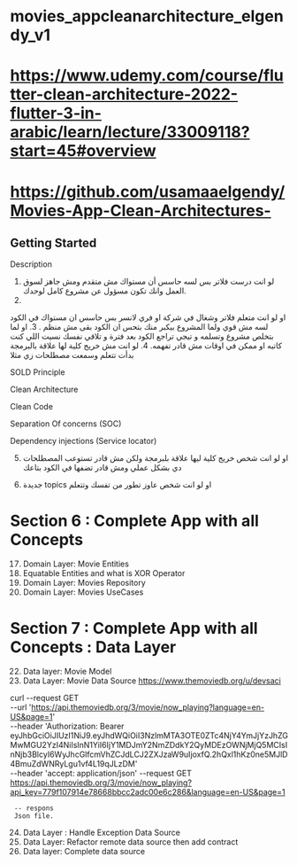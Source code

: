 # movies_appcleanarchitecture_elgendy_v1

# https://www.udemy.com/course/flutter-clean-architecture-2022-flutter-3-in-arabic/learn/lecture/33009118?start=45#overview

# https://github.com/usamaaelgendy/Movies-App-Clean-Architectures- 

## Getting Started
Description
1. لو انت درست فلاتر بس لسه حاسس أن مستواك مش متقدم ومش جاهز لسوق العمل وانك تكون مسؤول عن مشروع كامل لوحدك.
2. 
او لو انت متعلم فلاتر وشغال في شركة او فري لانسر بس حاسس ان مستواك في الكود لسه مش قوي ولما المشروع بيكبر منك بتحس ان الكود بقى مش منظم .
3. 
او لما بتخلص مشروع وتسلمه و تيجي تراجع الكود بعد فترة و تلاقي نفسك نسيت اللي كنت كاتبه او ممكن في اوقات مش قادر تفهمه.
4. 
  لو انت مش خريج كلية لها علاقة بالبرمجة بدأت تتعلم وسمعت مصطلحات زي مثلا

SOLD Principle

Clean Architecture 

Clean Code

Separation Of concerns (SOC)

Dependency injections (Service locator)


5.  او لو انت شخص خريج كلية ليها علاقة بلبرمجة ولكن مش قادر تستوعب المصطلحات دي بشكل عملي ومش قادر تضفها في الكود بتاعك

6.  جديدة  topics  او لو انت شخص عاوز تطور من تفسك وتتعلم 

# Section 6 : Complete App with all Concepts
17. Domain Layer: Movie Entities
18. Equatable Entities and what is XOR Operator
19. Domain Layer: Movies Repository
20. Domain Layer: Movies UseCases

# Section 7 : Complete App with all Concepts : Data Layer
22. Data layer: Movie Model
23. Data Layer: Movie Data Source
https://www.themoviedb.org/u/devsaci 

curl --request GET \
     --url 'https://api.themoviedb.org/3/movie/now_playing?language=en-US&page=1' \
     --header 'Authorization: Bearer eyJhbGciOiJIUzI1NiJ9.eyJhdWQiOiI3NzlmMTA3OTE0ZTc4NjY4YmJjYzJhZGMwMGU2YzI4NiIsInN1YiI6IjY1MDJmY2NmZDdkY2QyMDEzOWNjMjQ5MCIsInNjb3BlcyI6WyJhcGlfcmVhZCJdLCJ2ZXJzaW9uIjoxfQ.2hQxl1hKz0ne5MJlD4BmuZdWNRyLgu1vf4L19qJLzDM' \
     --header 'accept: application/json'
    --request GET   
     https://api.themoviedb.org/3/movie/now_playing?api_key=779f107914e78668bbcc2adc00e6c286&language=en-US&page=1

     -- respons
     Json file.


24. Data Layer : Handle Exception Data Source
25. Data Layer: Refactor remote data source then add contract
27. Data layer: Complete data source